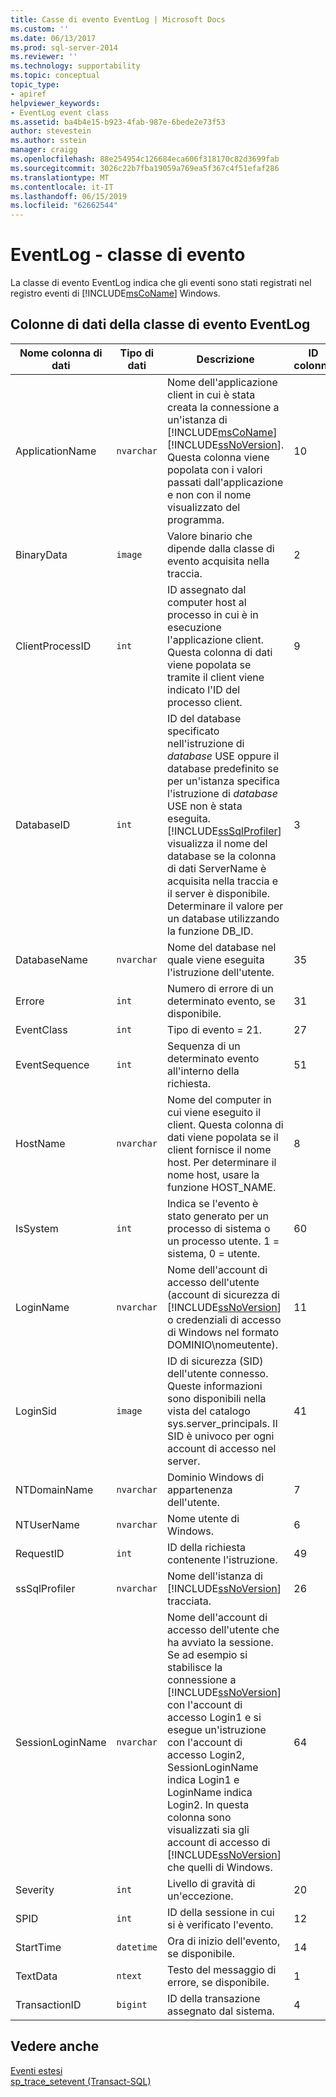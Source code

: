```yaml
---
title: Casse di evento EventLog | Microsoft Docs
ms.custom: ''
ms.date: 06/13/2017
ms.prod: sql-server-2014
ms.reviewer: ''
ms.technology: supportability
ms.topic: conceptual
topic_type:
- apiref
helpviewer_keywords:
- EventLog event class
ms.assetid: ba4b4e15-b923-4fab-987e-6bede2e73f53
author: stevestein
ms.author: sstein
manager: craigg
ms.openlocfilehash: 88e254954c126684eca606f318170c82d3699fab
ms.sourcegitcommit: 3026c22b7fba19059a769ea5f367c4f51efaf286
ms.translationtype: MT
ms.contentlocale: it-IT
ms.lasthandoff: 06/15/2019
ms.locfileid: "62662544"
---
```

# <a name="eventlog-event-class"></a>EventLog - classe di evento
  La classe di evento EventLog indica che gli eventi sono stati registrati nel registro eventi di [!INCLUDE[msCoName](../../includes/msconame-md.md)] Windows.  
  
## <a name="eventlog-event-class-data-columns"></a>Colonne di dati della classe di evento EventLog  
  
|Nome colonna di dati|Tipo di dati|Descrizione|ID colonna|Filtrabile|  
|----------------------|---------------|-----------------|---------------|----------------|  
|ApplicationName|`nvarchar`|Nome dell'applicazione client in cui è stata creata la connessione a un'istanza di [!INCLUDE[msCoName](../../includes/msconame-md.md)] [!INCLUDE[ssNoVersion](../../includes/ssnoversion-md.md)]. Questa colonna viene popolata con i valori passati dall'applicazione e non con il nome visualizzato del programma.|10|Yes|  
|BinaryData|`image`|Valore binario che dipende dalla classe di evento acquisita nella traccia.|2|Yes|  
|ClientProcessID|`int`|ID assegnato dal computer host al processo in cui è in esecuzione l'applicazione client. Questa colonna di dati viene popolata se tramite il client viene indicato l'ID del processo client.|9|Yes|  
|DatabaseID|`int`|ID del database specificato nell'istruzione di *database* USE oppure il database predefinito se per un'istanza specifica l'istruzione di *database* USE non è stata eseguita. [!INCLUDE[ssSqlProfiler](../../includes/sssqlprofiler-md.md)] visualizza il nome del database se la colonna di dati ServerName è acquisita nella traccia e il server è disponibile. Determinare il valore per un database utilizzando la funzione DB_ID.|3|Yes|  
|DatabaseName|`nvarchar`|Nome del database nel quale viene eseguita l'istruzione dell'utente.|35|Yes|  
|Errore|`int`|Numero di errore di un determinato evento, se disponibile.|31|Yes|  
|EventClass|`int`|Tipo di evento = 21.|27|no|  
|EventSequence|`int`|Sequenza di un determinato evento all'interno della richiesta.|51|No|  
|HostName|`nvarchar`|Nome del computer in cui viene eseguito il client. Questa colonna di dati viene popolata se il client fornisce il nome host. Per determinare il nome host, usare la funzione HOST_NAME.|8|Yes|  
|IsSystem|`int`|Indica se l'evento è stato generato per un processo di sistema o un processo utente. 1 = sistema, 0 = utente.|60|Yes|  
|LoginName|`nvarchar`|Nome dell'account di accesso dell'utente (account di sicurezza di [!INCLUDE[ssNoVersion](../../includes/ssnoversion-md.md)] o credenziali di accesso di Windows nel formato DOMINIO\nomeutente).|11|Yes|  
|LoginSid|`image`|ID di sicurezza (SID) dell'utente connesso. Queste informazioni sono disponibili nella vista del catalogo sys.server_principals. Il SID è univoco per ogni account di accesso nel server.|41|Yes|  
|NTDomainName|`nvarchar`|Dominio Windows di appartenenza dell'utente.|7|Yes|  
|NTUserName|`nvarchar`|Nome utente di Windows.|6|Yes|  
|RequestID|`int`|ID della richiesta contenente l'istruzione.|49|Yes|  
|ssSqlProfiler|`nvarchar`|Nome dell'istanza di [!INCLUDE[ssNoVersion](../../includes/ssnoversion-md.md)] tracciata.|26|No|  
|SessionLoginName|`nvarchar`|Nome dell'account di accesso dell'utente che ha avviato la sessione. Se ad esempio si stabilisce la connessione a [!INCLUDE[ssNoVersion](../../includes/ssnoversion-md.md)] con l'account di accesso Login1 e si esegue un'istruzione con l'account di accesso Login2, SessionLoginName indica Login1 e LoginName indica Login2. In questa colonna sono visualizzati sia gli account di accesso di [!INCLUDE[ssNoVersion](../../includes/ssnoversion-md.md)] che quelli di Windows.|64|Yes|  
|Severity|`int`|Livello di gravità di un'eccezione.|20|Yes|  
|SPID|`int`|ID della sessione in cui si è verificato l'evento.|12|Yes|  
|StartTime|`datetime`|Ora di inizio dell'evento, se disponibile.|14|Yes|  
|TextData|`ntext`|Testo del messaggio di errore, se disponibile.|1|Yes|  
|TransactionID|`bigint`|ID della transazione assegnato dal sistema.|4|Yes|  
  
## <a name="see-also"></a>Vedere anche  
 [Eventi estesi](../extended-events/extended-events.md)   
 [sp_trace_setevent &#40;Transact-SQL&#41;](/sql/relational-databases/system-stored-procedures/sp-trace-setevent-transact-sql)  
  
  

